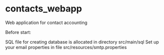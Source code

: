 # contacts_webapp
Web application for contact accounting


Before start:

SQL file for creating database is allocated in directory src/main/sql 
Set up your email properties in file src/resources/smtp.properties
